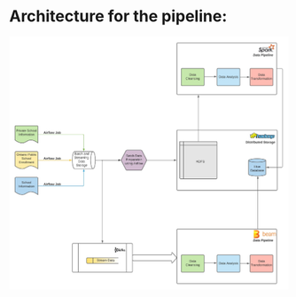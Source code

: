 # Architecture for the pipeline:
![alt text](https://github.com/harshjoshii/dataeng/blob/master/architecture.jpeg?raw=true)
